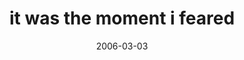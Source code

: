 ---
layout: base.njk
title : 'it was the moment i feared' 
view_title : 'it was the moment i feared' 
year : '2006' 
date : '2006-03-03' 
img_file : '/drawing/itwasthemomentifeared.png' 
html_file : 'itwasthemomentifeared' 
next_html : 'itsodark.html' 
year_order : '98' 
permalink : "title/{{html_file}}.html"
---